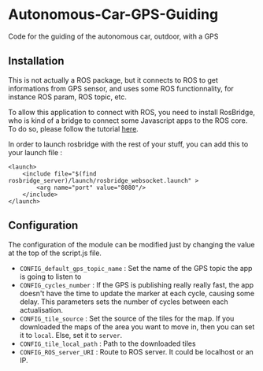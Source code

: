 # Autonomous-Car-GPS-Guiding
Code for the guiding of the autonomous car, outdoor, with a GPS

## Installation 

This is not actually a ROS package, but it connects to ROS to get informations from GPS sensor, and uses some ROS functionnality, for instance ROS param, ROS topic, etc.

To allow this application to connect with ROS, you need to install RosBridge, who is kind of a bridge to connect some Javascript apps to the ROS core. To do so, please follow the tutorial [here](http://wiki.ros.org/rosbridge_suite/Tutorials/RunningRosbridge).

In order to launch rosbridge with the rest of your stuff, you can add this to your launch file :


    <launch>
        <include file="$(find rosbridge_server)/launch/rosbridge_websocket.launch" > 
            <arg name="port" value="8080"/>
        </include>
    </launch>


## Configuration

The configuration of the module can be modified just by changing the value at the top of the script.js file.

- `CONFIG_default_gps_topic_name` : Set the name of the GPS topic the app is going to listen to
- `CONFIG_cycles_number` : If the GPS is publishing really really fast, the app doesn't have the time to update the marker at each cycle, causing some delay. This parameters sets the number of cycles between each actualisation.
- `CONFIG_tile_source` : Set the source of the tiles for the map. If you downloaded the maps of the area you want to move in, then you can set it to `local`. Else, set it to `server`.
- `CONFIG_tile_local_path` : Path to the downloaded tiles
- `CONFIG_ROS_server_URI` : Route to ROS server. It could be localhost or an IP.
